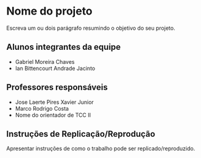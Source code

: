 # Nome do projeto

Escreva um ou dois parágrafo resumindo o objetivo do seu projeto.

## Alunos integrantes da equipe

* Gabriel Moreira Chaves
* Ian Bittencourt Andrade Jacinto

## Professores responsáveis

* Jose Laerte Pires Xavier Junior
* Marco Rodrigo Costa
* Nome do orientador de TCC II

## Instruções de Replicação/Reprodução

Apresentar instruções de como o trabalho pode ser replicado/reproduzido.
